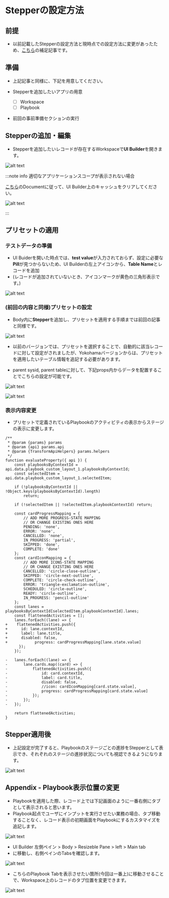 <!--
title:   ServiceNow Workspaceのカスタマイズ - Stepperの設定方法 Yokohama以降
tags:    ServiceNow
id:      912f733aa1057f0a1937
private: true
-->

# Stepperの設定方法

## 前提

- 以前記載したStepperの設定方法と現時点での設定方法に変更があったため、[こちら](https://qiita.com/tomoki_gozu/items/2cab9db63d57ae75c2ce)の補足記事です。

## 準備

- 上記記事と同様に、下記を用意してください。

- Stepperを追加したいアプリの用意
  - [ ] Workspace
  - [ ] Playbook

- 前回の事前準備セクションの実行

## Stepperの追加・編集

- Stepperを追加したいレコードが存在するWorkspaceで**UI Builder**を開きます。

![alt text](images/stepper_yokohama_image.png)


:::note info 適切なアプリケーションスコープが表示されない場合

[こちら](https://www.servicenow.com/community/next-experience-blog/ui-builder-essentials-troubleshooting-guide/ba-p/3191130#:~:text=Within%20your%20page%20variant%20editor,Developer%20%3E%20Clear%20UI%20Builder%20Cache.)のDocumentに従って、UI Builder上のキャッシュをクリアしてください。

![alt text](images/stepper_yokohama_image-2.png)

:::

## プリセットの適用

### テストデータの準備

- UI Buiderを開いた時点では、**test value**が入力されておらず、設定に必要な**Pill**が見つからないため、UI Builderの左上アイコンから、**Table Name**とレコードを追加
- (レコードが追加されていないとき、アイコンマークが黄色の三角形表示です。)

![alt text](images/stepper_yokohama_image-7.png)

### (前回の内容と同様)プリセットの設定

- Body内に**Stepper**を追加し、プリセットを適用する手順までは前回の記事と同様です。

![alt text](images/stepper_yokohama_image-3.png)

<!-- - プリセット適用前の画面はこちらです。

![alt text](image-4.png) -->

- 以前のバージョンでは、プリセットを選択することで、自動的に該当レコードに対して設定がされましたが、Yokohamaバージョンからは、プリセットを適用したいテーブル情報を追記する必要があります。

- parent sysid, parent tableに対して、下記props内からデータを配置することでこちらの設定が可能です。

![alt text](images/stepper_yokohama_image-8.png)

![alt text](images/stepper_yokohama_mage-5.png)

### 表示内容変更

- プリセットで定義されているPlaybookのアクティビティの表示からステージの表示に変更します。

``` diff_javascript
/**
 * @param {params} params
 * @param {api} params.api
 * @param {TransformApiHelpers} params.helpers
 */
function evaluateProperty({ api }) {
	const playbooksByContextId = api.data.playbook_custom_layout_1.playbooksByContextId;
	const selectedItem = api.data.playbook_custom_layout_1.selectedItem;

	if (!playbooksByContextId || !Object.keys(playbooksByContextId).length)
		return;

	if (!selectedItem || !selectedItem.playbookContextId) return;

	const cardProgressMapping = {
		// ADD MORE PROGRESS-STATE MAPPING
		// OR CHANGE EXISTING ONES HERE
		PENDING: 'none',
		ERROR: 'none',
		CANCELLED: 'none',
		IN_PROGRESS: 'partial',
		SKIPPED: 'done',
		COMPLETE: 'done'
	};
	const cardIconMapping = {
		// ADD MORE ICONS-STATE MAPPING
		// OR CHANGE EXISTING ONES HERE
		CANCELLED: 'circle-close-outline',
		SKIPPED: 'circle-next-outline',
		COMPLETE: 'circle-check-outline',
		ERROR: 'triangle-exclamation-outline',
		SCHEDULED: 'circle-outline',
		READY: 'circle-outline',
		IN_PROGRESS: 'pencil-outline'
	};
	const lanes = playbooksByContextId[selectedItem.playbookContextId].lanes;
	const flattenedActivities = [];
	lanes.forEach((lane) => {
+    flattenedActivities.push({
+      id: lane.contextId,
+      label: lane.title,
+      disabled: false,
+			 progress: cardProgressMapping[lane.state.value]
      });
	});

- 	lanes.forEach((lane) => {
- 		lane.cards.map((card) => {
- 			flattenedActivities.push({
- 				id: card.contextId,
- 				label: card.title,
- 				disabled: false,
- 				//icon: cardIconMapping[card.state.value],
- 				progress: cardProgressMapping[card.state.value]
- 			});
- 		});
- 	});

	return flattenedActivities;
}
```
## Stepper適用後

- 上記設定が完了すると、Playbookのステージごとの進捗をStepperとして表示でき、それぞれのステージの進捗状況についても視認できるようになります。

![alt text](images/_stepper_yokohama_image-10.png)

## Appendix - Playbook表示位置の変更

- Playbookを適用した際、レコード上では下記画面のように一番右側にタブとして表示されると思います。
- Playbook起点でユーザにインプットを実行させたい業務の場合、タブ移動することなく、レコード表示の初期画面をPlaybookにするカスタマイズを追記します。

![alt text](images/stepper_yokohama_image-11.png)

- UI Builder 左側ペイン > Body > Resizeble Pane > left > Main tab
- に移動し、右側ペインのTabsを確認します。

![alt text](images/stepper_yokohama_image-13.png)

- こちらのPlaybook Tabを表示させたい箇所(今回は一番上)に移動させることで、Workspace上のレコードのタブ位置を変更できます。

![alt text](images/stepper_yokohama_image-14.png)